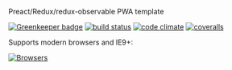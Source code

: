 Preact/Redux/redux-observable PWA template


[![Greenkeeper badge](https://badges.greenkeeper.io/tsirlucas/sound-place.svg?token=8685509bef0ca64da46450561dd8becebab7ccc4e2cf3e26151b4ed82455184a&ts=1503193701759)](https://greenkeeper.io/)
[![build status](https://img.shields.io/travis/tsirlucas/sound-place/master.svg)](https://travis-ci.org/tsirlucas/sound-place) 
[![code climate](https://codeclimate.com/github/tsirlucas/sound-place/badges/gpa.svg)](https://codeclimate.com/github/tsirlucas/sound-place) 
[![coveralls](https://img.shields.io/coveralls/tsirlucas/sound-place/master.svg)](https://coveralls.io/github/tsirlucas/sound-place)

Supports modern browsers and IE9+:

[![Browsers](https://saucelabs.com/browser-matrix/sound-place.svg)](https://saucelabs.com/u/sound-place)

